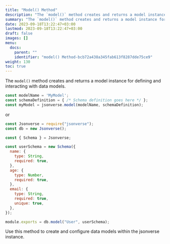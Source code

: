 ```yaml
---
title: "Model() Method"
description: "The `model()` method creates and returns a model instance for defining and interacting with data models."
summary: "The `model()` method creates and returns a model instance for defining and interacting with data models."
date: 2023-09-18T13:22:47+03:00
lastmod: 2023-09-18T13:22:47+03:00
draft: false
images: []
menu:
  docs:
    parent: ""
    identifier: "model() Method-bcb72a438a345fab613f8287dde75ce9"
weight: 130
toc: true
---
```


The `model()` method creates and returns a model instance for defining and interacting with data models.

```javascript
const modelName = 'MyModel';
const schemaDefinition = { /* Schema definition goes here */ };
const myModel = jsonverse.model(modelName, schemaDefinition);
```
or
```javascript
const Jsonverse = require("jsonverse");
const db = new Jsonverse();

const { Schema } = Jsonverse;

const userSchema = new Schema({
  name: {
    type: String,
    required: true,
  },
  age: {
    type: Number,
    required: true,
  },
  email: {
    type: String,
    required: true,
    unique: true,
  },
});

module.exports = db.model("User", userSchema);
```

Use this method to create and configure data models within the jsonverse instance.

